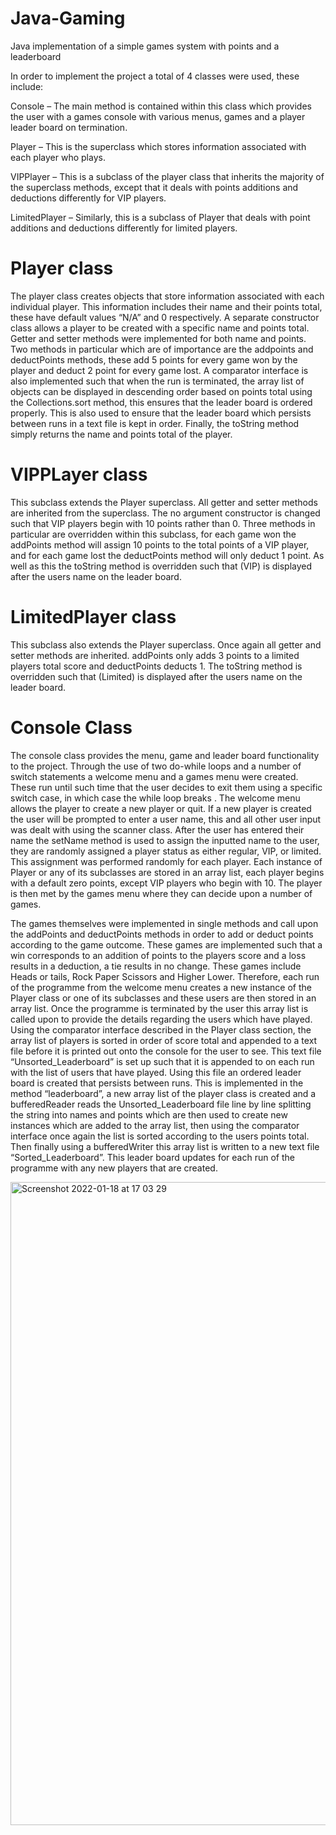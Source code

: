 # Java-Gaming
Java implementation of a simple games system with points and a leaderboard

In order to implement the project a total of 4 classes were used, these include:

Console – The main method is contained within this class which provides the user with a games console with various menus, games and a player leader board on termination.

Player – This is the superclass which stores information associated with each player who plays.

VIPPlayer – This is a subclass of the player class that inherits the majority of the superclass methods, except that it deals with points additions and deductions differently for VIP players.

LimitedPlayer – Similarly, this is a subclass of Player that deals with point additions and deductions differently for limited players.


# Player class
The player class creates objects that store information associated with each individual player. This information includes their name and their points total, these have default values “N/A” and 0 respectively. A separate constructor class allows a player to be created with a specific name and points total. Getter and setter methods were implemented for both name and points. Two methods in particular which are of importance are the addpoints and deductPoints methods, these add 5 points for every game won by the player and deduct 2 point for every game lost. A comparator interface is also implemented such that when the run is terminated, the array list of objects can be displayed in descending order based on points total using the Collections.sort method, this ensures that the leader board is ordered properly. This is also used to ensure that the leader board which persists between runs in a text file is kept in order. Finally, the toString method simply returns the name and points total of the player.

# VIPPLayer class
This subclass extends the Player superclass. All getter and setter methods are inherited from the superclass. The no argument constructor is changed such that VIP players begin with 10 points rather than 0. Three methods in particular are overridden within this subclass, for each game won the addPoints method will assign 10 points to the total points of a VIP player, and for each game lost the deductPoints method will only deduct 1 point. As well as this the toString method is overridden such that (VIP) is displayed after the users name on the leader board.

# LimitedPlayer class
This subclass also extends the Player superclass. Once again all getter and setter methods are inherited. addPoints only adds 3 points to a limited players total score and deductPoints deducts 1. The toString method is overridden such that (Limited) is displayed after the users name on the leader board.

# Console Class
The console class provides the menu, game and leader board functionality to the project. Through the use of two do-while loops and a number of switch statements a welcome menu and a games menu were created. These run until such time that the user decides to exit them using a specific switch case, in which case the while loop breaks . The welcome menu allows the player to create a new player or quit. If a new player is created the user will be prompted to enter a user name, this and all other user input was dealt with using the scanner class. After the user has entered their name the setName method is used to assign the inputted name to the user, they are randomly assigned a player status as either regular, VIP, or limited. This assignment was performed randomly for each player. Each instance of Player or any of its subclasses are stored in an array list, each player begins with a default zero points, except VIP players who begin with 10. The player is then met by the games menu where they can decide upon a number of games.

The games themselves were implemented in single methods and call upon the addPoints and deductPoints methods in order to add or deduct points according to the game outcome. These games are implemented such that a win corresponds to an addition of points to the players score and a loss results in a deduction, a tie results in no change. These games include Heads or tails, Rock Paper Scissors and Higher Lower. Therefore, each run of the programme from the welcome menu creates a new instance of the Player class or one of its subclasses and these users are then stored in an array list. Once the programme is terminated by the user this array list is called upon to provide the details regarding the users which have played. Using the comparator interface described in the Player class section, the array list of players is sorted in order of score total and appended to a text file before it is printed out onto the console for the user to see. This text file “Unsorted_Leaderboard” is set up such that it is appended to on each run with the list of users that have played. Using this file an ordered leader board is created that persists between runs. This is implemented in the method “leaderboard”, a new array list of the player class is created and a bufferedReader reads the Unsorted_Leaderboard file line by line splitting the string into names and points which are then used to create new instances which are added to the array list, then using the comparator interface once again the list is sorted according to the users points total. Then finally using a bufferedWriter this array list is written to a new text file “Sorted_Leaderboard”. This leader board updates for each run of the programme with any new players that are created.

<img width="1029" alt="Screenshot 2022-01-18 at 17 03 29" src="https://user-images.githubusercontent.com/70771077/149984011-103affa1-cd71-452b-8d6c-705cf03fcde9.png">
